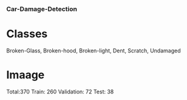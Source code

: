 ### Car-Damage-Detection
# Classes
Broken-Glass,
Broken-hood,
Broken-light,
Dent,
Scratch,
Undamaged
# Imaage
Total:370
Train: 260
Validation: 72
Test: 38
